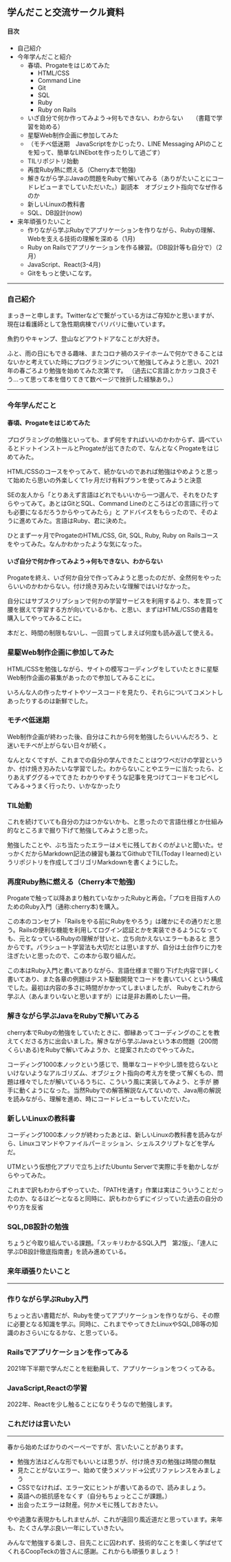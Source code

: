 ## 学んだこと交流サークル資料

#### 目次

- 自己紹介
- 今年学んだこと紹介
    - 春頃、Progateをはじめてみた
        - HTML/CSS
        - Command Line
        - Git
        - SQL
        - Ruby
        - Ruby on Rails
    - いざ自分で何か作ってみよう→何もできない、わからない　　（書籍で学習を始める）
    - 星駆Web制作企画に参加してみた
    - （モチベ低迷期　JavaScriptをかじったり、LINE Messaging APIのことを知って、簡単なLINEbotを作ったりして過ごす）
    - TILリポジトリ始動
    - 再度Ruby熱に燃える（Cherry本で勉強)　
    - 解きながら学ぶJavaの問題をRubyで解いてみる（ありがたいことにコードレビューまでしていただいた。）副読本　オブジェクト指向でなぜ作るのか
    - 新しいLinuxの教科書
    - SQL、DB設計(now)
- 来年頑張りたいこと
    - 作りながら学ぶRubyでアプリケーションを作りながら、Rubyの理解、Webを支える技術の理解を深める（1月)
    - Ruby on Railsでアプリケーションを作る練習。（DB設計等も自分で）（2月）
    - JavaScript、React(3-4月)
    - Gitをもっと使いこなす。

---

### 自己紹介

まっきーと申します。Twitterなどで繋がっている方はご存知かと思いますが、現在は看護師として急性期病棟でバリバリに働いています。

魚釣りやキャンプ、登山などアウトドアなことが大好き。

ふと、雨の日にもできる趣味、またコロナ禍のステイホームで何かできることはないかと考えていた時にプログラミングについて勉強してみようと思い、2021年の春ごろより勉強を始めてみた次第です。
（過去にC言語とかカッコ良さそう…って思って本を借りてきて数ページで挫折した経験あり。）

---

### 今年学んだこと


#### 春頃、Progateをはじめてみた

プログラミングの勉強といっても、まず何をすればいいのかわからず、調べているとドットインストールとProgateが出てきたので、なんとなくProgateをはじめてみた。

HTML/CSSのコースをやってみて、続かないのであれば勉強はやめようと思って始めたら思いの外楽しくて1ヶ月だけ有料プランを使ってみようと決意

SEの友人から「とりあえず言語はどれでもいいから一つ選んで、それをひたすらやってみて。あとはGitとSQL、Command Lineのところはどの言語に行っても必要になるだろうからやってみたら」と
アドバイスをもらったので、そのように進めてみた。言語はRuby、君に決めた。

ひとまず一ヶ月でProgateのHTML/CSS, Git, SQL, Ruby, Ruby on Railsコースをやってみた。なんかわかったような気になった。

#### いざ自分で何か作ってみよう→何もできない、わからない

Progateを終え、いざ何か自分で作ってみようと思ったのだが、全然何をやったらいいのかわからない。付け焼き刃みたいな理解ではいけなかった。

自分にはサブスクリプションで何かの学習サービスを利用するより、本を買って腰を据えて学習する方が向いているかも、と思い、まずはHTML/CSSの書籍を購入してやってみることに。

本だと、時間の制限もないし、一回買ってしまえば何度も読み返して使える。

### 星駆Web制作企画に参加してみた

HTML/CSSを勉強しながら、サイトの模写コーディングをしていたときに星駆Web制作企画の募集があったので参加してみることに。

いろんな人の作ったサイトやソースコードを見たり、それらについてコメントしあったりするのは新鮮でした。

### モチベ低迷期

Web制作企画が終わった後、自分はこれから何を勉強したらいいんだろう、と迷いモチベが上がらない日々が続く。

なんとなくですが、これまでの自分の学んできたことはウワベだけの学習というか、付け焼き刃みたいな学習でした。わからないことやエラーに当たったら、とりあえずググる→でてきた
わかりやすそうな記事を見つけてコードをコピペしてみる→うまく行ったり、いかなかったり

### TIL始動

これを続けていても自分の力はつかないかも、と思ったので言語仕様とか仕組み的なところまで掘り下げて勉強してみようと思った。

勉強したことや、ぶち当たったエラーはメモに残しておくのがよいと聞いた。せっかくだからMarkdown記法の練習も兼ねてGithubでTIL(Today I learned)というリポジトリを作成してゴリゴリMarkdownを書くようにした。

### 再度Ruby熱に燃える（Cherry本で勉強)

Progateで触って以降あまり触れていなかったRubyと再会。「プロを目指す人のためのRuby入門（通称:cherry本)を購入。

この本のコンセプト「Railsをやる前にRubyをやろう」は確かにその通りだと思う。Railsの便利な機能を利用してログイン認証とかを実装できるようになっても、元となっているRubyの理解が甘いと、立ち向かえないエラーもあると
思うからです。パラシュート学習法も大切だとは思いますが、自分は土台作りに力を注ぎたいと思ったので、この本から取り組んだ。

この本はRuby入門と書いてありながら、言語仕様まで掘り下げた内容で詳しく書いてあり、また各章の例題はテスト駆動開発でコードを書いていくという構成でした。最初は内容の多さに時間がかかってしまいましたが、
Rubyをこれから学ぶ人（あんまりいないと思いますが）には是非お薦めしたい一冊。

### 解きながら学ぶJavaをRubyで解いてみる

cherry本でRubyの勉強をしていたときに、御縁あってコーディングのことを教えてくださる方に出会いました。解きながら学ぶJavaという本の問題（200問くらいある)をRubyで解いてみようか、と提案されたのでやってみた。

コーディング1000本ノックという感じで、簡単なコードや少し頭を捻らないといけないようなアルゴリズム、オブジェクト指向の考え方を使って解くもの、問題は様々でしたが解いているうちに、こういう風に実装してみよう、と手が
勝手に動くようになった。当然Rubyでの解答解説なんてないので、Java用の解説を読みながら、理解を進め、時にコードレビューもしていただいた。

### 新しいLinuxの教科書

コーディング1000本ノックが終わったあとは、新しいLinuxの教科書を読みながら、Linuxコマンドやファイルパーミッション、シェルスクリプトなどを学んだ。

UTMという仮想化アプリで立ち上げたUbuntu Serverで実際に手を動かしながらやってみた。

これまで訳もわからずやっていた、「PATHを通す」作業は実はこういうことだったのか、なるほど〜となると同時に、訳もわからずにイジっていた過去の自分のやり方を反省

### SQL,DB設計の勉強

ちょうど今取り組んでいる課題。「スッキリわかるSQL入門　第2版」、「達人に学ぶDB設計徹底指南書」を読み進めている。

### 来年頑張りたいこと
---

### 作りながら学ぶRuby入門

ちょっと古い書籍だが、Rubyを使ってアプリケーションを作りながら、その際に必要となる知識を学ぶ。同時に、これまでやってきたLinuxやSQL,DB等の知識のおさらいになるかな、と思っている。

### Railsでアプリケーションを作ってみる

2021年下半期で学んだことを総動員して、アプリケーションをつくってみる。

### JavaScript,Reactの学習

2022年、Reactを少し触ることになりそうなので勉強します。

### これだけは言いたい
---

春から始めたばかりのペーペーですが、言いたいことがあります。

- 勉強方法はどんな形でもいいとは思うが、付け焼き刃の勉強は時間の無駄
- 見たことがないエラー、始めて使うメソッド→公式リファレンスをみましょう
- CSSでなければ、エラー文にヒントが書いてあるので、読みましょう。
- 英語への抵抗感をなくす（自分もちょっとここが課題。）
- 出会ったエラーは財産。何かメモに残しておきたい。

やや過激な表現かもしれませんが、これが遠回り風近道だと思っています。来年も、たくさん学ぶ良い一年にしていきたい。

みんなで勉強する楽しさ、目先ことに囚われず、技術的なことを楽しく学ばせてくれるCoopTeckの皆さんに感謝。これからも頑張りましょう！










